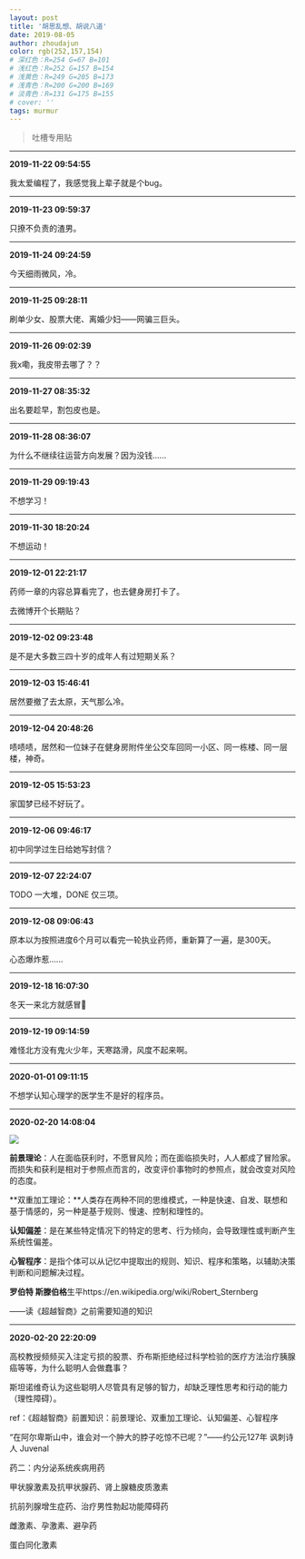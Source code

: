 ```yaml
---
layout: post
title: '胡思乱想、胡说八道'
date: 2019-08-05
author: zhoudajun
color: rgb(252,157,154)
# 深红色：R=254 G=67 B=101
# 浅红色：R=252 G=157 B=154
# 浅黄色：R=249 G=205 B=173
# 浅青色：R=200 G=200 B=169
# 淡青色：R=131 G=175 B=155
# cover: ''
tags: murmur
---
```


> 吐槽专用贴

---

**2019-11-22 09:54:55**

我太爱编程了，我感觉我上辈子就是个bug。

---

**2019-11-23 09:59:37**

只撩不负责的渣男。

---

**2019-11-24 09:24:59**

今天细雨微风，冷。

---

**2019-11-25 09:28:11**

刷单少女、股票大佬、离婚少妇——网骗三巨头。

---

**2019-11-26 09:02:39**

我x嘞，我皮带去哪了？？

---

**2019-11-27 08:35:32**

出名要趁早，割包皮也是。

---

**2019-11-28 08:36:07**

为什么不继续往运营方向发展？因为没钱......

---

**2019-11-29 09:19:43**

不想学习！

---

**2019-11-30 18:20:24**

不想运动！

---

**2019-12-01 22:21:17**

药师一章的内容总算看完了，也去健身房打卡了。

去微博开个长期贴？

---

**2019-12-02 09:23:48**

是不是大多数三四十岁的成年人有过短期关系？

---

**2019-12-03 15:46:41**

居然要撤了去太原，天气那么冷。

---

**2019-12-04 20:48:26**

啧啧啧，居然和一位妹子在健身房附件坐公交车回同一小区、同一栋楼、同一层楼，神奇。

---

**2019-12-05 15:53:23**

家国梦已经不好玩了。

---

**2019-12-06 09:46:17**

初中同学过生日给她写封信？

---

**2019-12-07 22:24:07**

TODO 一大堆，DONE 仅三项。

---

**2019-12-08 09:06:43**

原本以为按照进度6个月可以看完一轮执业药师，重新算了一遍，是300天。

心态爆炸惹......

---

**2019-12-18 16:07:30**

冬天一来北方就感冒🤧

---

**2019-12-19 09:14:59**

难怪北方没有鬼火少年，天寒路滑，风度不起来啊。

---

**2020-01-01 09:11:15**

不想学认知心理学的医学生不是好的程序员。

---

**2020-02-20 14:08:04**

![](https://tva1.sinaimg.cn/large/0082zybply1gc2ur0iszvj315u0p6ai7.jpg)



**前景理论**：人在面临获利时，不愿冒风险；而在面临损失时，人人都成了冒险家。而损失和获利是相对于参照点而言的，改变评价事物时的参照点，就会改变对风险的态度。

**双重加工理论：**人类存在两种不同的思维模式，一种是快速、自发、联想和基于情感的，另一种是基于规则、慢速、控制和理性的。

**认知偏差**：是在某些特定情况下的特定的思考、行为倾向，会导致理性或判断产生系统性偏差。

**心智程序**：是指个体可以从记忆中提取出的规则、知识、程序和策略，以辅助决策判断和问题解决过程。

**罗伯特 斯滕伯格**生平https://en.wikipedia.org/wiki/Robert_Sternberg

——读《超越智商》之前需要知道的知识

---

**2020-02-20 22:20:09**

高校教授频频买入注定亏损的股票、乔布斯拒绝经过科学检验的医疗方法治疗胰腺癌等等，为什么聪明人会做蠢事？

斯坦诺维奇认为这些聪明人尽管具有足够的智力，却缺乏理性思考和行动的能力（理性障碍）。

ref：《超越智商》前置知识：前景理论、双重加工理论、认知偏差、心智程序



“在阿尔卑斯山中，谁会对一个肿大的脖子吃惊不已呢？”——约公元127年 讽刺诗人 Juvenal 

药二：内分泌系统疾病用药

甲状腺激素及抗甲状腺药、肾上腺糖皮质激素

抗前列腺增生症药、治疗男性勃起功能障碍药

雌激素、孕激素、避孕药

蛋白同化激素































